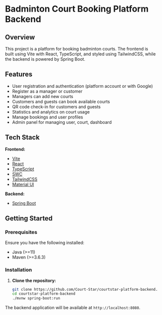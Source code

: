 # Badminton Court Booking Platform Backend

## Overview

This project is a platform for booking badminton courts. The frontend is built using Vite with React, TypeScript, and styled using TailwindCSS, while the backend is powered by Spring Boot.

## Features

- User registration and authentication (platform account or with Google)
- Register as a manager or customer
- Managers can add new courts
- Customers and guests can book available courts
- QR code check-in for customers and guests
- Statistics and analytics on court usage
- Manage bookings and user profiles
- Admin panel for managing user, court, dashboard


## Tech Stack

**Frontend:**
- [Vite](https://vitejs.dev/)
- [React](https://reactjs.org/)
- [TypeScript](https://www.typescriptlang.org/)
- [SWC](https://swc.rs/)
- [TailwindCSS](https://tailwindcss.com/)
- [Material UI](https://mui.com/core/)

**Backend:**
- [Spring Boot](https://spring.io/projects/spring-boot)

## Getting Started

### Prerequisites

Ensure you have the following installed:
- Java (>=11)
- Maven (>=3.6.3)

### Installation

1. **Clone the repository:**
    ```sh
    git clone https://github.com/Court-Star/courtstar-platform-backend.git
    cd courtstar-platform-backend
    ./mvnw spring-boot:run
    ```

The backend application will be available at `http://localhost:8080`.
